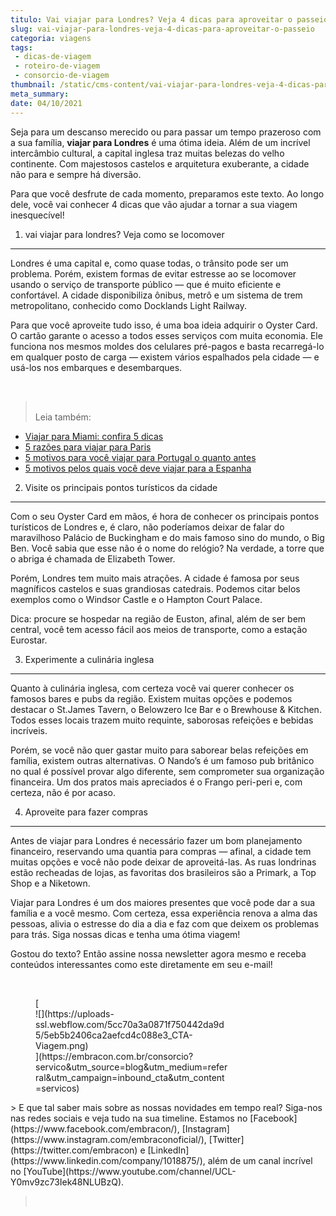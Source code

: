 ```yaml
---
titulo: Vai viajar para Londres? Veja 4 dicas para aproveitar o passeio!
slug: vai-viajar-para-londres-veja-4-dicas-para-aproveitar-o-passeio
categoria: viagens
tags:
 - dicas-de-viagem
 - roteiro-de-viagem
 - consorcio-de-viagem
thumbnail: /static/cms-content/vai-viajar-para-londres-veja-4-dicas-para-aproveitar-o-passeio.jpeg
meta_summary: 
date: 04/10/2021
---
```

Seja para um descanso merecido ou para passar um tempo prazeroso com a sua família, **viajar para Londres** é uma ótima ideia. Além de um incrível intercâmbio cultural, a capital inglesa traz muitas belezas do velho continente. Com majestosos castelos e arquitetura exuberante, a cidade não para e sempre há diversão.

Para que você desfrute de cada momento, preparamos este texto. Ao longo dele, você vai conhecer 4 dicas que vão ajudar a tornar a sua viagem inesquecível!

1. vai viajar para londres? Veja como se locomover
--------------------------------------------------

Londres é uma capital e, como quase todas, o trânsito pode ser um problema. Porém, existem formas de evitar estresse ao se locomover usando o serviço de transporte público — que é muito eficiente e confortável. A cidade disponibiliza ônibus, metrô e um sistema de trem metropolitano, conhecido como Docklands Light Railway.

Para que você aproveite tudo isso, é uma boa ideia adquirir o Oyster Card. O cartão garante o acesso a todos esses serviços com muita economia. Ele funciona nos mesmos moldes dos celulares pré-pagos e basta recarregá-lo em qualquer posto de carga — existem vários espalhados pela cidade — e usá-los nos embarques e desembarques.

‍

> ‍  
> Leia também:

- [Viajar para Miami: confira 5 dicas](https://www.embracon.com.br/blog/viajar-para-miami-confira-5-dicas)
- [5 razões para viajar para Paris](https://www.embracon.com.br/blog/5-razoes-para-viajar-para-paris)
- [5 motivos para você viajar para Portugal o quanto antes](https://www.embracon.com.br/blog/5-motivos-para-voce-viajar-para-portugal-o-quanto-antes)
- [5 motivos pelos quais você deve viajar para a Espanha](https://www.embracon.com.br/blog/5-motivos-pelos-quais-voce-deve-viajar-para-a-espanha)

2. Visite os principais pontos turísticos da cidade
---------------------------------------------------

Com o seu Oyster Card em mãos, é hora de conhecer os principais pontos turísticos de Londres e, é claro, não poderíamos deixar de falar do maravilhoso Palácio de Buckingham e do mais famoso sino do mundo, o Big Ben. Você sabia que esse não é o nome do relógio? Na verdade, a torre que o abriga é chamada de Elizabeth Tower.

Porém, Londres tem muito mais atrações. A cidade é famosa por seus magníficos castelos e suas grandiosas catedrais. Podemos citar belos exemplos como o Windsor Castle e o Hampton Court Palace.

Dica: procure se hospedar na região de Euston, afinal, além de ser bem central, você tem acesso fácil aos meios de transporte, como a estação Eurostar.

3. Experimente a culinária inglesa
----------------------------------

Quanto à culinária inglesa, com certeza você vai querer conhecer os famosos bares e pubs da região. Existem muitas opções e podemos destacar o St.James Tavern, o Belowzero Ice Bar e o Brewhouse &amp; Kitchen. Todos esses locais trazem muito requinte, saborosas refeições e bebidas incríveis.

Porém, se você não quer gastar muito para saborear belas refeições em família, existem outras alternativas. O Nando’s é um famoso pub britânico no qual é possível provar algo diferente, sem comprometer sua organização financeira. Um dos pratos mais apreciados é o Frango peri-peri e, com certeza, não é por acaso.

4. Aproveite para fazer compras
-------------------------------

Antes de viajar para Londres é necessário fazer um bom planejamento financeiro, reservando uma quantia para compras — afinal, a cidade tem muitas opções e você não pode deixar de aproveitá-las. As ruas londrinas estão recheadas de lojas, as favoritas dos brasileiros são a Primark, a Top Shop e a Niketown.

Viajar para Londres é um dos maiores presentes que você pode dar a sua família e a você mesmo. Com certeza, essa experiência renova a alma das pessoas, alivia o estresse do dia a dia e faz com que deixem os problemas para trás. Siga nossas dicas e tenha uma ótima viagem!

Gostou do texto? Então assine nossa newsletter agora mesmo e receba conteúdos interessantes como este diretamente em seu e-mail!

‍

<figure class="w-richtext-figure-type-image w-richtext-align-center" style="max-width:310px">[<div>![](https://uploads-ssl.webflow.com/5cc70a3a0871f750442da9d5/5eb5b2406ca2aefcd4c088e3_CTA-Viagem.png)</div>](https://embracon.com.br/consorcio?servico&utm_source=blog&utm_medium=referral&utm_campaign=inbound_cta&utm_content=servicos)</figure>> E que tal saber mais sobre as nossas novidades em tempo real? Siga-nos nas redes sociais e veja tudo na sua timeline. Estamos no [Facebook](https://www.facebook.com/embracon/), [Instagram](https://www.instagram.com/embraconoficial/), [Twitter](https://twitter.com/embracon) e [LinkedIn](https://www.linkedin.com/company/1018875/), além de um canal incrível no [YouTube](https://www.youtube.com/channel/UCL-Y0mv9zc73Iek48NLUBzQ).

> ‍
